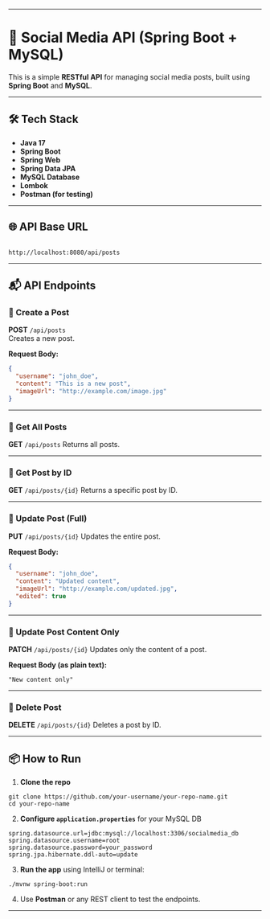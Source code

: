 

---


# 📸 Social Media API (Spring Boot + MySQL)

This is a simple **RESTful API** for managing social media posts, built using **Spring Boot** and **MySQL**.

---

## 🛠️ Tech Stack

- **Java 17**
- **Spring Boot**
- **Spring Web**
- **Spring Data JPA**
- **MySQL Database**
- **Lombok**
- **Postman (for testing)**

---

## 🌐 API Base URL

```

http://localhost:8080/api/posts

````

---

## 📬 API Endpoints

### 🔹 Create a Post

**POST** `/api/posts`  
Creates a new post.

**Request Body:**

```json
{
  "username": "john_doe",
  "content": "This is a new post",
  "imageUrl": "http://example.com/image.jpg"
}
````

---

### 🔹 Get All Posts

**GET** `/api/posts`
Returns all posts.

---

### 🔹 Get Post by ID

**GET** `/api/posts/{id}`
Returns a specific post by ID.

---

### 🔹 Update Post (Full)

**PUT** `/api/posts/{id}`
Updates the entire post.

**Request Body:**

```json
{
  "username": "john_doe",
  "content": "Updated content",
  "imageUrl": "http://example.com/updated.jpg",
  "edited": true
}
```

---

### 🔹 Update Post Content Only

**PATCH** `/api/posts/{id}`
Updates only the content of a post.

**Request Body (as plain text):**

```
"New content only"
```

---

### 🔹 Delete Post

**DELETE** `/api/posts/{id}`
Deletes a post by ID.

---

## 📦 How to Run

1. **Clone the repo**

```
git clone https://github.com/your-username/your-repo-name.git
cd your-repo-name
```

2. **Configure `application.properties`** for your MySQL DB

```properties
spring.datasource.url=jdbc:mysql://localhost:3306/socialmedia_db
spring.datasource.username=root
spring.datasource.password=your_password
spring.jpa.hibernate.ddl-auto=update
```

3. **Run the app** using IntelliJ or terminal:

```
./mvnw spring-boot:run
```

4. Use **Postman** or any REST client to test the endpoints.

---


